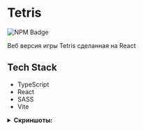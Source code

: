 # Tetris

<p>
    <img alt="NPM Badge" src="https://img.shields.io/badge/v10.2.3-green?label=npm&color=blue">
</p>

<p>
    Веб версия игры Tetris сделанная на React
</p>

## Tech Stack
- TypeScript
- React
- SASS
- Vite


<details><summary><b>Скриншоты:</b></summary>
